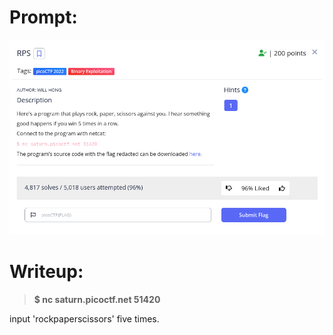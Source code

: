 <h1>
  Prompt:
</h1>

![alt text](prompt.png)

<h1>
  Writeup:
</h1>

> **$ nc saturn.picoctf.net 51420**
<p>input 'rockpaperscissors' five times.</p>
